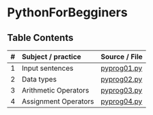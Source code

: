 # PythonForBegginers 

## Table Contents
|#  | Subject / practice     | Source / File     |
|---| :----------------------|-------------------|
| 1 | Input sentences        | [pyprog01.py](DataTypeAndOperators/pyprog01.py)  |
| 2 | Data types             | [pyprog02.py](DataTypeAndOperators/pyprog02.py)  |
| 3 | Arithmetic Operators   | [pyprog03.py](DataTypeAndOperators/pyprog03.py)  |
| 4 | Assignment Operators   | [pyprog04.py](DataTypeAndOperators/pyprog04.py)  |